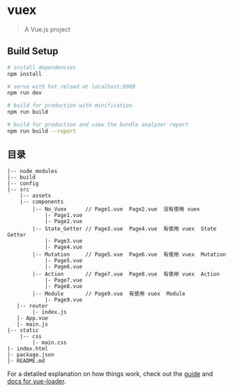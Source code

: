 # vuex

> A Vue.js project

## Build Setup

``` bash
# install dependencies
npm install

# serve with hot reload at localhost:8080
npm run dev

# build for production with minification
npm run build

# build for production and view the bundle analyzer report
npm run build --report
```
## 目录
```
|-- node_modules
|-- build
|-- config
|-- src
    |-- assets
    |-- components
        |-- No_Vuex      // Page1.vue  Page2.vue  没有使用 vuex
            |- Page1.vue    
            |- Page2.vue
        |-- State_Getter // Page3.vue  Page4.vue  有使用 vuex  State Getter
            |- Page3.vue    
            |- Page4.vue
        |-- Mutation     // Page5.vue  Page6.vue  有使用 vuex  Mutation
            |- Page5.vue    
            |- Page6.vue
        |-- Action       // Page7.vue  Page8.vue  有使用 vuex  Action
            |- Page7.vue    
            |- Page8.vue
        |-- Module       // Page9.vue  有使用 vuex  Module
            |- Page9.vue    
   |-- router
        |- index.js
   |- App.vue
   |- main.js
|-- static
    |-- css
        |- main.css
|- index.html
|- package.json
|- README.md
```


For a detailed explanation on how things work, check out the [guide](http://vuejs-templates.github.io/webpack/) and [docs for vue-loader](http://vuejs.github.io/vue-loader).
